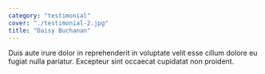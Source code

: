```yaml
---
category: "testimonial"
cover: "./testimonial-2.jpg"
title: "Daisy Buchanan"
---
```


Duis aute irure dolor in reprehenderit in voluptate velit esse cillum dolore eu fugiat nulla pariatur. Excepteur sint occaecat cupidatat non proident.
